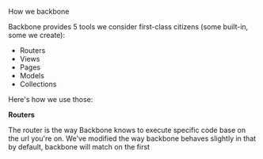 How we backbone

Backbone provides 5 tools we consider first-class citizens (some built-in, some we create):
* Routers
* Views
* Pages
* Models
* Collections

Here's how we use those: 

**Routers** 

  The router is the way Backbone knows to execute specific code base on the url you're on. We've modified the way backbone behaves slightly
in that by default, backbone will match on the first 
